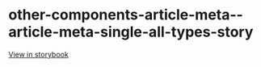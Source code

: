 # other-components-article-meta--article-meta-single-all-types-story

[View in storybook](https://raw.githack.com/Independent-Digital-News-and-Media-Ltd/standard-pwamp-sb/PR-804-sb/index.html?path=/story/other-components-article-meta--article-meta-single-all-types-story)